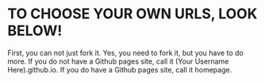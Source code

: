 # TO CHOOSE YOUR OWN URLS, LOOK BELOW!
First, you can not just fork it.
Yes, you need to fork it, but you have to do more.
If you do not have a Github pages site, call it (Your Username Here).github.io.
If you do have a Github pages site, call it homepage.
